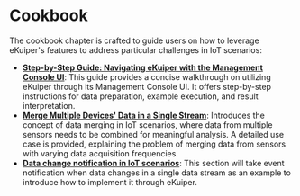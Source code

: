 # Cookbook

The cookbook chapter is crafted to guide users on how to leverage eKuiper's features to address particular challenges in IoT scenarios:

- **[Step-by-Step Guide: Navigating eKuiper with the Management Console UI](howto.md)**: This guide provides a concise walkthrough on utilizing eKuiper through its Management Console UI. It offers step-by-step instructions for data preparation, example execution, and result interpretation.
- **[Merge Multiple Devices' Data in a Single Stream](./data_merge/merge_single_stream.md)**: Introduces the concept of data merging in IoT scenarios, where data from multiple sensors needs to be combined for meaningful analysis. A detailed use case is provided, explaining the problem of merging data from sensors with varying data acquisition frequencies.
- **[Data change notification in IoT scenarios](./change_data_capture.md)**: This section will take event notification when data changes in a single data stream as an example to introduce how to implement it through eKuiper.
